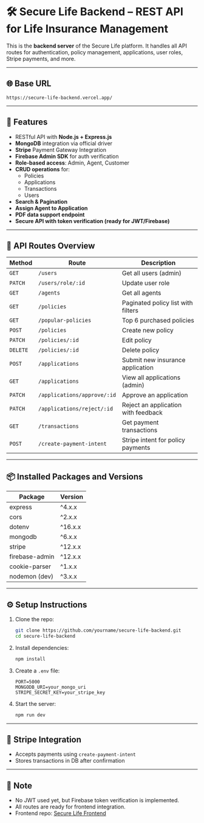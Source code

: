 # 🛠️ Secure Life Backend – REST API for Life Insurance Management

This is the **backend server** of the Secure Life platform. It handles all API routes for authentication, policy management, applications, user roles, Stripe payments, and more.

---

## 🌐 Base URL

```
https://secure-life-backend.vercel.app/
```

---

## 🚀 Features

- RESTful API with **Node.js + Express.js**
- **MongoDB** integration via official driver
- **Stripe** Payment Gateway Integration
- **Firebase Admin SDK** for auth verification
- **Role-based access**: Admin, Agent, Customer
- **CRUD operations** for:
  - Policies
  - Applications
  - Transactions
  - Users
- **Search & Pagination**
- **Assign Agent to Application**
- **PDF data support endpoint**
- **Secure API with token verification (ready for JWT/Firebase)**

---

## 📁 API Routes Overview

| Method | Route | Description |
|--------|-------|-------------|
| `GET` | `/users` | Get all users (admin) |
| `PATCH` | `/users/role/:id` | Update user role |
| `GET` | `/agents` | Get all agents |
| `GET` | `/policies` | Paginated policy list with filters |
| `GET` | `/popular-policies` | Top 6 purchased policies |
| `POST` | `/policies` | Create new policy |
| `PATCH` | `/policies/:id` | Edit policy |
| `DELETE` | `/policies/:id` | Delete policy |
| `POST` | `/applications` | Submit new insurance application |
| `GET` | `/applications` | View all applications (admin) |
| `PATCH` | `/applications/approve/:id` | Approve an application |
| `PATCH` | `/applications/reject/:id` | Reject an application with feedback |
| `GET` | `/transactions` | Get payment transactions |
| `POST` | `/create-payment-intent` | Stripe intent for policy payments |

---

## 📦 Installed Packages and Versions

| Package                 | Version     |
|-------------------------|-------------|
| express                 | ^4.x.x      |
| cors                    | ^2.x.x      |
| dotenv                  | ^16.x.x     |
| mongodb                 | ^6.x.x      |
| stripe                  | ^12.x.x     |
| firebase-admin          | ^12.x.x     |
| cookie-parser           | ^1.x.x      |
| nodemon (dev)           | ^3.x.x      |

---

## ⚙️ Setup Instructions

1. Clone the repo:
   ```bash
   git clone https://github.com/yourname/secure-life-backend.git
   cd secure-life-backend
   ```

2. Install dependencies:
   ```bash
   npm install
   ```

3. Create a `.env` file:
   ```env
   PORT=5000
   MONGODB_URI=your_mongo_uri
   STRIPE_SECRET_KEY=your_stripe_key
   
   ```

4. Start the server:
   ```bash
   npm run dev
   ```

---

## 🧾 Stripe Integration

- Accepts payments using `create-payment-intent`
- Stores transactions in DB after confirmation

---

## 📌 Note

- No JWT used yet, but Firebase token verification is implemented.
- All routes are ready for frontend integration.
- Frontend repo: [Secure Life Frontend](https://secure-life.vercel.app)

